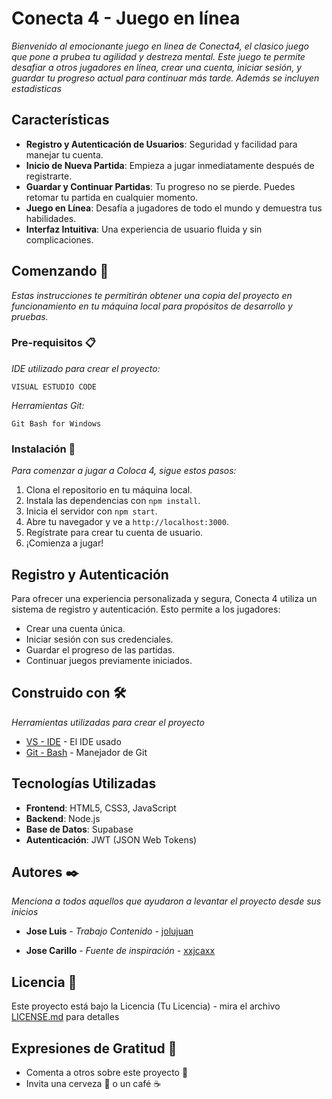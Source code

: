# Conecta 4 - Juego en línea

_Bienvenido al emocionante juego en linea de Conecta4, el clasico juego que pone a prubea tu agilidad y destreza mental. Este juego te permite desafiar a otros jugadores en línea, crear una cuenta, iniciar sesión, y guardar tu progreso actual para continuar más tarde. Además se incluyen estadisticas_

## Características

- **Registro y Autenticación de Usuarios**: Seguridad y facilidad para manejar tu cuenta.
- **Inicio de Nueva Partida**: Empieza a jugar inmediatamente después de registrarte.
- **Guardar y Continuar Partidas**: Tu progreso no se pierde. Puedes retomar tu partida en cualquier momento.
- **Juego en Línea**: Desafía a jugadores de todo el mundo y demuestra tus habilidades.
- **Interfaz Intuitiva**: Una experiencia de usuario fluida y sin complicaciones.


## Comenzando 🚀

_Estas instrucciones te permitirán obtener una copia del proyecto en funcionamiento en tu máquina local para propósitos de desarrollo y pruebas._

### Pre-requisitos 📋

_IDE utilizado para crear el proyecto:_

```
VISUAL ESTUDIO CODE
```
_Herramientas Git:_

```
Git Bash for Windows
```

### Instalación 🔧

_Para comenzar a jugar a Coloca 4, sigue estos pasos:_

1. Clona el repositorio en tu máquina local.
2. Instala las dependencias con `npm install`.
3. Inicia el servidor con `npm start`.
4. Abre tu navegador y ve a `http://localhost:3000`.
5. Regístrate para crear tu cuenta de usuario.
6. ¡Comienza a jugar!

## Registro y Autenticación

Para ofrecer una experiencia personalizada y segura, Conecta 4 utiliza un sistema de registro y autenticación. Esto permite a los jugadores:

- Crear una cuenta única.
- Iniciar sesión con sus credenciales.
- Guardar el progreso de las partidas.
- Continuar juegos previamente iniciados.


## Construido con 🛠️

_Herramientas utilizadas para crear el proyecto_

* [VS - IDE](https://code.visualstudio.com/) - El IDE usado
* [Git - Bash](https://git-scm.com/downloads) - Manejador de Git

## Tecnologías Utilizadas

- **Frontend**: HTML5, CSS3, JavaScript
- **Backend**: Node.js
- **Base de Datos**: Supabase
- **Autenticación**: JWT (JSON Web Tokens)

## Autores ✒️

_Menciona a todos aquellos que ayudaron a levantar el proyecto desde sus inicios_


* **Jose Luis** - *Trabajo Contenido* - [jolujuan](https://github.com/jolujuan)

* **Jose Carillo** - *Fuente de inspiración* - [xxjcaxx](https://github.com/xxjcaxx)

## Licencia 📄

Este proyecto está bajo la Licencia (Tu Licencia) - mira el archivo [LICENSE.md](LICENSE.md) para detalles

## Expresiones de Gratitud 🎁

* Comenta a otros sobre este proyecto 📢
* Invita una cerveza 🍺 o un café ☕
